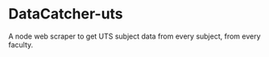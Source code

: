 DataCatcher-uts
================

A node web scraper to get UTS subject data from every subject, from every faculty.

